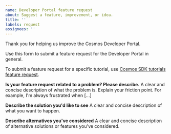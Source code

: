 ```yaml
---
name: Developer Portal feature request
about: Suggest a feature, improvement, or idea.
title: ''
labels: request
assignees: ''
---
```


Thank you for helping us improve the Cosmos Developer Portal.

Use this form to submit a feature request for the Developer Portal in general.

To submit a feature request for a specific tutorial, use [Cosmos SDK tutorials feature request](tutorials-feature-request.md).

**Is your feature request related to a problem? Please describe.**
A clear and concise description of what the problem is. Explain your friction point. For example, I'm always frustrated when [...]

**Describe the solution you'd like to see**
A clear and concise description of what you want to happen.

**Describe alternatives you've considered**
A clear and concise description of alternative solutions or features you've considered.
